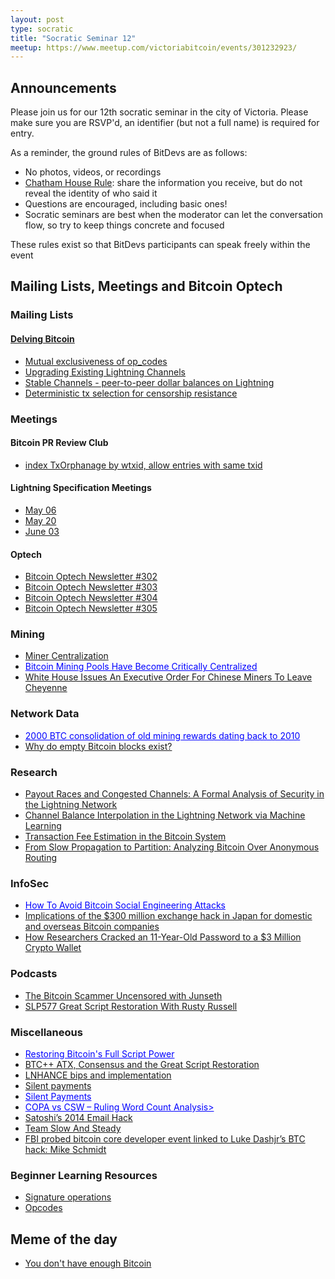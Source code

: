 ```yaml
---
layout: post
type: socratic
title: "Socratic Seminar 12"
meetup: https://www.meetup.com/victoriabitcoin/events/301232923/
---
```

## Announcements
Please join us for our 12th socratic seminar in the city of Victoria. Please make sure you are RSVP'd, an identifier (but not a full name) is required for entry.

As a reminder, the ground rules of BitDevs are as follows:
- No photos, videos, or recordings
- [Chatham House Rule](https://en.wikipedia.org/wiki/Chatham_House_Rule): share the information you receive, but do not reveal the identity of who said it
- Questions are encouraged, including basic ones!
- Socratic seminars are best when the moderator can let the conversation flow, so try to keep things concrete and focused

These rules exist so that BitDevs participants can speak freely within the event

## Mailing Lists, Meetings and Bitcoin Optech

### Mailing Lists

#### [Delving Bitcoin](https://delvingbitcoin.org/)
- [Mutual exclusiveness of op_codes](https://delvingbitcoin.org/t/mutual-exclusiveness-of-op-codes/890)
- [Upgrading Existing Lightning Channels](https://delvingbitcoin.org/t/upgrading-existing-lightning-channels/881)
- [Stable Channels - peer-to-peer dollar balances on Lightning](https://delvingbitcoin.org/t/stable-channels-peer-to-peer-dollar-balances-on-lightning/875)
- [Deterministic tx selection for censorship resistance](https://delvingbitcoin.org/t/deterministic-tx-selection-for-censorship-resistance/842)

### Meetings
#### Bitcoin PR Review Club
- [index TxOrphanage by wtxid, allow entries with same txid](https://bitcoincore.reviews/30000)

#### Lightning Specification Meetings
- [May 06](https://github.com/lightning/bolts/issues/1161)
- [May 20](https://github.com/lightning/bolts/issues/1164)
- [June 03](https://github.com/lightning/bolts/issues/1167)

#### Optech
- [Bitcoin Optech Newsletter #302](https://bitcoinops.org/en/newsletters/2024/05/15/)
- [Bitcoin Optech Newsletter #303](https://bitcoinops.org/en/newsletters/2024/05/17/)
- [Bitcoin Optech Newsletter #304](https://bitcoinops.org/en/newsletters/2024/05/24/)
- [Bitcoin Optech Newsletter #305](https://bitcoinops.org/en/newsletters/2024/05/31/)

### Mining
- [Miner Centralization](https://x.com/mononautical/status/1777686545715089605)
- <a href="https://www.tftc.io/bitcoin-mining-pool-centralization/" style="color: blue;">Bitcoin Mining Pools Have Become Critically Centralized</a>
- [White House Issues An Executive Order For Chinese Miners To Leave Cheyenne](https://www.tftc.io/white-house-executive-order-bitcoin-wyoming/)

### Network Data
- <a href="https://mempool.space/tx/fe6b7bf8fb618e33c56b80bc35dc3a0ca282f78b72fe707acc521b5ee0ebc702" style="color: blue;">2000 BTC consolidation of old mining rewards dating back to 2010</a>
- [Why do empty Bitcoin blocks exist?](https://x.com/mempoolresearch/status/1798362814350049653)

### Research
- [Payout Races and Congested Channels: A Formal Analysis of Security in the Lightning Network](https://arxiv.org/abs/2405.02147)
- [Channel Balance Interpolation in the Lightning Network via Machine Learning](https://arxiv.org/abs/2405.12087)
- [Transaction Fee Estimation in the Bitcoin System](https://arxiv.org/abs/2405.15293)
- [From Slow Propagation to Partition: Analyzing Bitcoin Over Anonymous Routing](https://par.nsf.gov/biblio/10509863)

### InfoSec
- <a href="https://www.tftc.io/how-to-avoid-bitcoin-social-engineering-attacks/" style="color: blue;">How To Avoid Bitcoin Social Engineering Attacks</a>
- [Implications of the $300 million exchange hack in Japan for domestic and overseas Bitcoin companies](https://x.com/Coin_and_Peace/status/1797341628610552033)
- [How Researchers Cracked an 11-Year-Old Password to a $3 Million Crypto Wallet](https://www.wired.com/story/roboform-password-3-million-dollar-crypto-wallet/)

### Podcasts
- [The Bitcoin Scammer Uncensored with Junseth](https://www.whatbitcoindid.com/podcast/the-bitcoin-scammer-uncensored)
- [SLP577 Great Script Restoration With Rusty Russell](https://stephanlivera.com/episode/577/)

### Miscellaneous
- <a href="https://rusty.ozlabs.org/2024/01/19/the-great-opcode-restoration.html" style="color: blue;">Restoring Bitcoin's Full Script Power</a>
- [BTC++ ATX, Consensus and the Great Script Restoration](https://x.com/reardencode/status/1788074956225651060)
- [LNHANCE bips and implementation](https://delvingbitcoin.org/t/lnhance-bips-and-implementation/376)
- [Silent payments](https://bitcoinops.org/en/topics/silent-payments/)
- <a href="https://bitcoinops.org/en/topics/silent-payments/" style="color: blue;">Silent Payments</a>
- <a href="https://x.com/BitMEXResearch/status/1792562674183659781" style="color: blue;">COPA vs CSW – Ruling Word Count Analysis></a>
- [Satoshi’s 2014 Email Hack](https://blog.bitmex.com/satoshis-2014-email-hack/)
- [Team Slow And Steady](https://www.erisian.com.au/wordpress/2024/04/20/team-slow-and-steady)
- [FBI probed bitcoin core developer event linked to Luke Dashjr’s BTC hack: Mike Schmidt](https://www.theblock.co/amp/post/287939/fbi-luke-dashjr-btc-hack)

### Beginner Learning Resources
- [Signature operations](https://learnmeabitcoin.com/technical/mining/candidate-block/#requirement-sigops)
- [Opcodes](https://learnmeabitcoin.com/technical/script/#opcodes)

## Meme of the day
- [You don't have enough Bitcoin](https://x.com/gregzaj1/status/1798441728753676388)